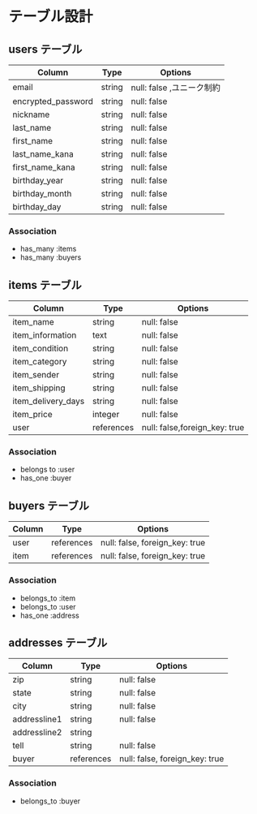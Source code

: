 # テーブル設計

## users テーブル

| Column             | Type   | Options     |
| ------------------ | ------ | ----------- |
| email              | string | null: false ,ユニーク制約|
| encrypted_password | string | null: false |
| nickname | string | null: false |
| last_name| string | null: false |
| first_name | string | null: false |
| last_name_kana | string | null: false |
| first_name_kana | string | null: false |
|birthday_year| string | null: false |
|birthday_month| string | null: false |
|birthday_day| string | null: false |


### Association

- has_many :items
- has_many :buyers

## items テーブル

| Column | Type   | Options     |
| ------ | ------ | ----------- |
| item_name | string | null: false |
| item_information| text| null: false |
| item_condition | string | null: false |
| item_category| string | null: false |
| item_sender| string | null: false |
| item_shipping| string | null: false |
| item_delivery_days| string | null: false |
| item_price | integer | null: false |
| user | references | null: false,foreign_key: true |

### Association

- belongs to :user
- has_one :buyer

## buyers テーブル

| Column | Type       | Options                        |
| ------ | ---------- | ------------------------------ |
| user   | references | null: false, foreign_key: true |
| item  | references | null: false, foreign_key: true |

### Association

- belongs_to :item
- belongs_to :user
- has_one :address

## addresses テーブル

| Column             | Type   | Options     |
| ------------------ | ------ | ----------- |
| zip| string | null: false |
| state| string | null: false |
| city | string | null: false |
| addressline1 | string | null: false |
| addressline2 | string |  
| tell | string | null: false |
| buyer  | references | null: false, foreign_key: true |

### Association

- belongs_to :buyer
